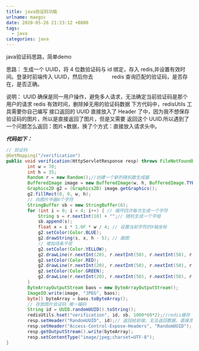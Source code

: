 ```yaml
---
title: java验证码功能
urlname: maegsc
date: 2020-05-26 21:23:12 +0800
tags:
  - java
categories: java
---
```


java验证码思路，简单demo

<!--more-->

思路：
生成一个 UUID，将 4 位数验证码与 id 绑定，存入 redis,并设置有效时间。登录时前端传入 UUID，然后你去             redis 查询匹配的验证码，是否存在，是否正确。

说明：
UUID 确保是同一用户操作，避免多人请求，无法确定当前验证码是那个用户的请求
redis 有效时间，删除掉无用的验证码数据
下方代码中，redisUtils 工具需要你自己编写
接口返回的 UUID 直接放入了 Header 了中，因为我不想保存验证码的图片，所以是直接返回了图片，但是又需要 返回这个 UUID.所以遇到了一个问题怎么返回：图片+数据，换了个方式：直接放入请求头中。

_**代码如下：**_

```java
// 验证码
@GetMapping("/verification")
public void verification(HttpServletResponse resp) throws FileNotFoundException, IOException {
        int w = 70;
        int h = 35;
        Random r = new Random();//创建一个新的随机数生成器
        BufferedImage image = new BufferedImage(w, h, BufferedImage.TYPE_INT_RGB);
        Graphics2D g2 = (Graphics2D) image.getGraphics();
        g2.fillRect(0, 0, w, h);
        // 向图片中画4个字符
        StringBuffer sb = new StringBuffer(6);
        for (int i = 0; i < 4; i++) { // 循环四次每次生成一个字符
            String s = r.nextInt(10) + "";// 随机生成一个字母
            sb.append(s);
            float x = i * 1.0F * w / 4; // 设置当前字符的X轴坐标
            g2.setColor(Color.BLUE);
            g2.drawString(s, x, h - 5); // 画图
            // 增加线条干扰
            g2.setColor(Color.YELLOW);
            g2.drawLine(r.nextInt(20), r.nextInt(50), r.nextInt(50), r.nextInt(50));
            g2.setColor(Color.RED);
            g2.drawLine(r.nextInt(20), r.nextInt(50), r.nextInt(50), r.nextInt(50));
            g2.setColor(Color.GREEN);
            g2.drawLine(r.nextInt(20), r.nextInt(50), r.nextInt(50), r.nextInt(50));
        }
        ByteArrayOutputStream baos = new ByteArrayOutputStream();
        ImageIO.write(image, "JPEG", baos);
        byte[] byteArray = baos.toByteArray();
        // 存放图片验证码 唯一编码
        String id = UUID.randomUUID().toString();
        redisUtils.hset("verification", id, sb, 1000*60*2);//redis缓存
        resp.setHeader("RandomUUID", id);// 返回给前端，无法返回数据，直接添加在header中
        resp.setHeader("Access-Control-Expose-Headers", "RandomUUID");
        resp.getOutputStream().write(byteArray);
        resp.setContentType("image/jpeg;charset=UTF-8");
}

```
